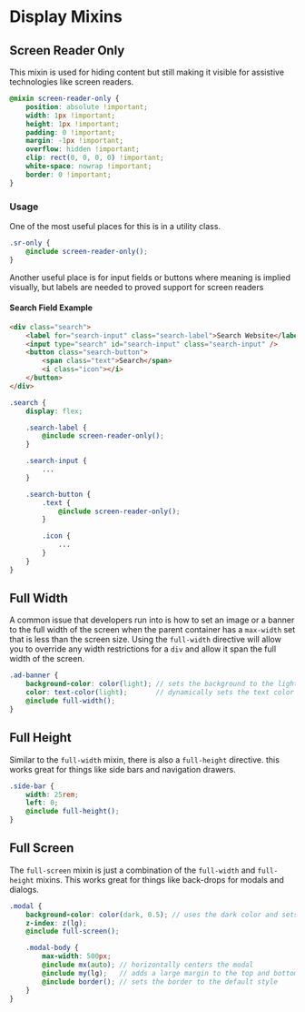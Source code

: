 # Display Mixins

## Screen Reader Only

This mixin is used for hiding content but still making it visible for assistive technologies like screen readers.

```scss
@mixin screen-reader-only {
    position: absolute !important;
    width: 1px !important;
    height: 1px !important;
    padding: 0 !important;
    margin: -1px !important;
    overflow: hidden !important;
    clip: rect(0, 0, 0, 0) !important;
    white-space: nowrap !important;
    border: 0 !important;
}
```

### Usage

One of the most useful places for this is in a utility class.

```scss
.sr-only {
    @include screen-reader-only();
}
```

Another useful place is for input fields or buttons where meaning is implied visually, but labels are needed to proved support for screen readers

#### Search Field Example

```html
<div class="search">
    <label for="search-input" class="search-label">Search Website</label>
    <input type="search" id="search-input" class="search-input" />
    <button class="search-button">
        <span class="text">Search</span>
        <i class="icon"></i>
    </button>
</div>
```

```scss
.search {
    display: flex;

    .search-label {
        @include screen-reader-only();
    }

    .search-input {
        ...
    }

    .search-button {
        .text {
            @include screen-reader-only();
        }

        .icon {
            ...
        }
    }
}
```

## Full Width

A common issue that developers run into is how to set an image or a banner to the full width of the screen when the parent container has a `max-width` set that is less than the screen size. Using the `full-width` directive will allow you to override any width restrictions for a `div` and allow it span the full width of the screen.

```scss
.ad-banner {
    background-color: color(light); // sets the background to the light color
    color: text-color(light);       // dynamically sets the text color to a color with sufficient color contrast
    @include full-width();
}
```

## Full Height

Similar to the `full-width` mixin, there is also a `full-height` directive. this works great for things like side bars and navigation drawers.

```scss
.side-bar {
    width: 25rem;
    left: 0;
    @include full-height();
}
```

## Full Screen

The `full-screen` mixin is just a combination of the `full-width` and `full-height` mixins. This works great for things like back-drops for modals and dialogs.

```scss
.modal {
    background-color: color(dark, 0.5); // uses the dark color and sets the opacity to 0.5
    z-index: z(lg);
    @include full-screen();

    .modal-body {
        max-width: 500px;
        @include mx(auto); // horizontally centers the modal
        @include my(lg);   // adds a large margin to the top and bottom of the modal
        @include border(); // sets the border to the default style
    }
}
```
